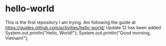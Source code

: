 # hello-world
This is the first repository I am trying. Am following the guide at https://guides.github.com/activities/hello-world/
Update 12 has been added
System.out.println("Hello, World!");
System.out.println("Good morning, Vietnam!");

